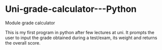 # Uni-grade-calculator---Python
Module grade calculator

This is my first program in python after few lectures at uni.
It prompts the user to input the grade obtained during a test/exam, its weight and returns the overall score.
